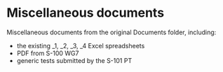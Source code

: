 # Miscellaneous documents

Miscellaneous documents from the original Documents folder, including:
* the existing _1, _2, _3, _4 Excel spreadsheets
* PDF from S-100 WG7
* generic tests submitted by the S-101 PT


